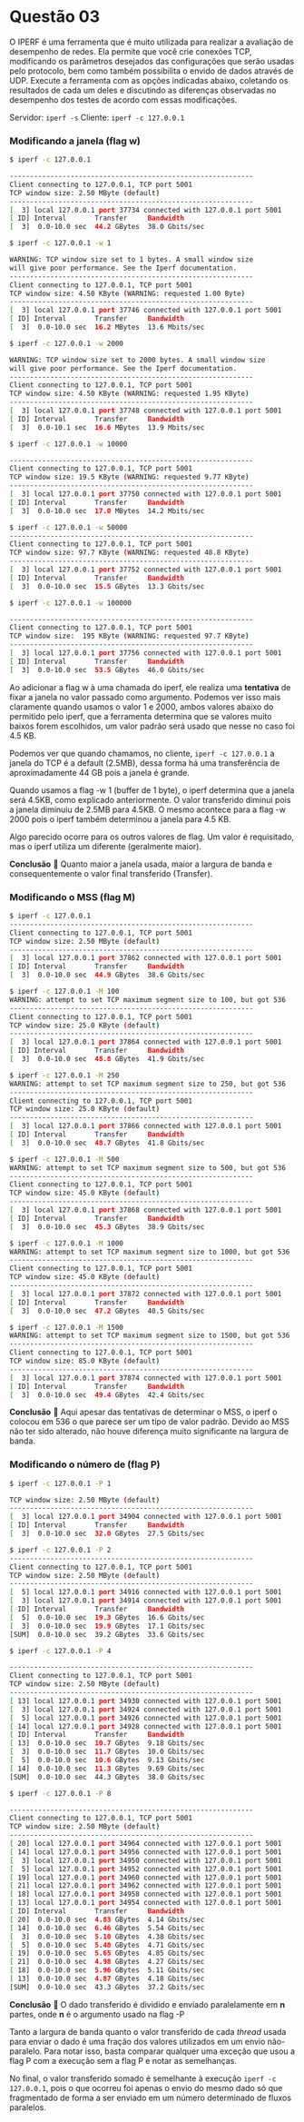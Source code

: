 # Questão 03
O IPERF é uma ferramenta que é muito utilizada para realizar a avaliação de desempenho de redes. Ela permite que você crie conexões TCP, modificando os parâmetros desejados das configurações que serão usadas pelo protocolo, bem como também possibilita o envido de dados através de UDP. Execute a ferramenta com as opções indicadas abaixo, coletando os resultados de cada um deles e discutindo as diferenças observadas no desempenho dos testes de acordo com essas modificações.

Servidor: `iperf -s`
Cliente: `iperf -c 127.0.0.1`

### Modificando a janela (flag w)

```bash
$ iperf -c 127.0.0.1

------------------------------------------------------------
Client connecting to 127.0.0.1, TCP port 5001
TCP window size: 2.50 MByte (default)
------------------------------------------------------------
[  3] local 127.0.0.1 port 37734 connected with 127.0.0.1 port 5001
[ ID] Interval       Transfer     Bandwidth
[  3]  0.0-10.0 sec  44.2 GBytes  38.0 Gbits/sec
```

```bash
$ iperf -c 127.0.0.1 -w 1

WARNING: TCP window size set to 1 bytes. A small window size
will give poor performance. See the Iperf documentation.
------------------------------------------------------------
Client connecting to 127.0.0.1, TCP port 5001
TCP window size: 4.50 KByte (WARNING: requested 1.00 Byte)
------------------------------------------------------------
[  3] local 127.0.0.1 port 37746 connected with 127.0.0.1 port 5001
[ ID] Interval       Transfer     Bandwidth
[  3]  0.0-10.0 sec  16.2 MBytes  13.6 Mbits/sec
``` 

```bash
$ iperf -c 127.0.0.1 -w 2000

WARNING: TCP window size set to 2000 bytes. A small window size
will give poor performance. See the Iperf documentation.
------------------------------------------------------------
Client connecting to 127.0.0.1, TCP port 5001
TCP window size: 4.50 KByte (WARNING: requested 1.95 KByte)
------------------------------------------------------------
[  3] local 127.0.0.1 port 37748 connected with 127.0.0.1 port 5001
[ ID] Interval       Transfer     Bandwidth
[  3]  0.0-10.1 sec  16.6 MBytes  13.9 Mbits/sec
```

```bash
$ iperf -c 127.0.0.1 -w 10000

------------------------------------------------------------
Client connecting to 127.0.0.1, TCP port 5001
TCP window size: 19.5 KByte (WARNING: requested 9.77 KByte)
------------------------------------------------------------
[  3] local 127.0.0.1 port 37750 connected with 127.0.0.1 port 5001
[ ID] Interval       Transfer     Bandwidth
[  3]  0.0-10.0 sec  17.0 MBytes  14.2 Mbits/sec
```

```bash
$ iperf -c 127.0.0.1 -w 50000
------------------------------------------------------------
Client connecting to 127.0.0.1, TCP port 5001
TCP window size: 97.7 KByte (WARNING: requested 48.8 KByte)
------------------------------------------------------------
[  3] local 127.0.0.1 port 37752 connected with 127.0.0.1 port 5001
[ ID] Interval       Transfer     Bandwidth
[  3]  0.0-10.0 sec  15.5 GBytes  13.3 Gbits/sec
```

```bash
$ iperf -c 127.0.0.1 -w 100000

------------------------------------------------------------
Client connecting to 127.0.0.1, TCP port 5001
TCP window size:  195 KByte (WARNING: requested 97.7 KByte)
------------------------------------------------------------
[  3] local 127.0.0.1 port 37756 connected with 127.0.0.1 port 5001
[ ID] Interval       Transfer     Bandwidth
[  3]  0.0-10.0 sec  53.5 GBytes  46.0 Gbits/sec
```

Ao adicionar a flag w à uma chamada do iperf, ele realiza uma **tentativa** de fixar a janela no valor passado como argumento. Podemos ver isso mais claramente quando usamos o valor 1 e 2000, ambos valores abaixo do permitido pelo iperf, que a ferramenta determina que se valores muito baixos forem escolhidos, um valor padrão será usado que nesse no caso foi 4.5 KB.

Podemos ver que quando chamamos, no cliente, `iperf -c 127.0.0.1` a janela do TCP é a default (2.5MB), dessa forma há uma transferência de aproximadamente 44 GB pois a janela é grande. 

Quando usamos a flag -w 1 (buffer de 1 byte), o iperf determina que a janela será 4.5KB, como explicado anteriormente. O valor transferido diminui pois a janela diminuiu de 2.5MB para 4.5KB. O mesmo acontece para a flag -w 2000 pois o iperf também determinou a janela para 4.5 KB.

Algo parecido ocorre para os outros valores de flag. Um valor é requisitado, mas o iperf utiliza um diferente (geralmente maior). 

**Conclusão** :tada:
Quanto maior a janela usada, maior a largura de banda e consequentemente o valor final transferido (Transfer). 

### Modificando o MSS (flag M)

```bash
$ iperf -c 127.0.0.1
------------------------------------------------------------
Client connecting to 127.0.0.1, TCP port 5001
TCP window size: 2.50 MByte (default)
------------------------------------------------------------
[  3] local 127.0.0.1 port 37862 connected with 127.0.0.1 port 5001
[ ID] Interval       Transfer     Bandwidth
[  3]  0.0-10.0 sec  44.9 GBytes  38.6 Gbits/sec
```

```bash
$ iperf -c 127.0.0.1 -M 100
WARNING: attempt to set TCP maximum segment size to 100, but got 536
------------------------------------------------------------
Client connecting to 127.0.0.1, TCP port 5001
TCP window size: 25.0 KByte (default)
------------------------------------------------------------
[  3] local 127.0.0.1 port 37864 connected with 127.0.0.1 port 5001
[ ID] Interval       Transfer     Bandwidth
[  3]  0.0-10.0 sec  48.8 GBytes  41.9 Gbits/sec
```

```bash
$ iperf -c 127.0.0.1 -M 250
WARNING: attempt to set TCP maximum segment size to 250, but got 536
------------------------------------------------------------
Client connecting to 127.0.0.1, TCP port 5001
TCP window size: 25.0 KByte (default)
------------------------------------------------------------
[  3] local 127.0.0.1 port 37866 connected with 127.0.0.1 port 5001
[ ID] Interval       Transfer     Bandwidth
[  3]  0.0-10.0 sec  48.7 GBytes  41.8 Gbits/sec
```

```bash
$ iperf -c 127.0.0.1 -M 500
WARNING: attempt to set TCP maximum segment size to 500, but got 536
------------------------------------------------------------
Client connecting to 127.0.0.1, TCP port 5001
TCP window size: 45.0 KByte (default)
------------------------------------------------------------
[  3] local 127.0.0.1 port 37868 connected with 127.0.0.1 port 5001
[ ID] Interval       Transfer     Bandwidth
[  3]  0.0-10.0 sec  45.3 GBytes  38.9 Gbits/sec
```

```bash
$ iperf -c 127.0.0.1 -M 1000
WARNING: attempt to set TCP maximum segment size to 1000, but got 536
------------------------------------------------------------
Client connecting to 127.0.0.1, TCP port 5001
TCP window size: 45.0 KByte (default)
------------------------------------------------------------
[  3] local 127.0.0.1 port 37872 connected with 127.0.0.1 port 5001
[ ID] Interval       Transfer     Bandwidth
[  3]  0.0-10.0 sec  47.2 GBytes  40.5 Gbits/sec
```

```bash
$ iperf -c 127.0.0.1 -M 1500
WARNING: attempt to set TCP maximum segment size to 1500, but got 536
------------------------------------------------------------
Client connecting to 127.0.0.1, TCP port 5001
TCP window size: 85.0 KByte (default)
------------------------------------------------------------
[  3] local 127.0.0.1 port 37874 connected with 127.0.0.1 port 5001
[ ID] Interval       Transfer     Bandwidth
[  3]  0.0-10.0 sec  49.4 GBytes  42.4 Gbits/sec
```

**Conclusão** :tada:
Aqui apesar das tentativas de determinar o MSS, o iperf o colocou em 536 o que parece ser um tipo de valor padrão. Devido ao MSS não ter sido alterado, não houve diferença muito significante na largura de banda.

### Modificando o número de  (flag P)
```bash
$ iperf -c 127.0.0.1 -P 1

TCP window size: 2.50 MByte (default)
------------------------------------------------------------
[  3] local 127.0.0.1 port 34904 connected with 127.0.0.1 port 5001
[ ID] Interval       Transfer     Bandwidth
[  3]  0.0-10.0 sec  32.0 GBytes  27.5 Gbits/sec
```

```bash
$ iperf -c 127.0.0.1 -P 2
------------------------------------------------------------
Client connecting to 127.0.0.1, TCP port 5001
TCP window size: 2.50 MByte (default)
------------------------------------------------------------
[  5] local 127.0.0.1 port 34916 connected with 127.0.0.1 port 5001
[  3] local 127.0.0.1 port 34914 connected with 127.0.0.1 port 5001
[ ID] Interval       Transfer     Bandwidth
[  5]  0.0-10.0 sec  19.3 GBytes  16.6 Gbits/sec
[  3]  0.0-10.0 sec  19.9 GBytes  17.1 Gbits/sec
[SUM]  0.0-10.0 sec  39.2 GBytes  33.6 Gbits/sec
```

```bash
$ iperf -c 127.0.0.1 -P 4

------------------------------------------------------------
Client connecting to 127.0.0.1, TCP port 5001
TCP window size: 2.50 MByte (default)
------------------------------------------------------------
[ 13] local 127.0.0.1 port 34930 connected with 127.0.0.1 port 5001
[  3] local 127.0.0.1 port 34924 connected with 127.0.0.1 port 5001
[  5] local 127.0.0.1 port 34926 connected with 127.0.0.1 port 5001
[ 14] local 127.0.0.1 port 34928 connected with 127.0.0.1 port 5001
[ ID] Interval       Transfer     Bandwidth
[ 13]  0.0-10.0 sec  10.7 GBytes  9.18 Gbits/sec
[  3]  0.0-10.0 sec  11.7 GBytes  10.0 Gbits/sec
[  5]  0.0-10.0 sec  10.6 GBytes  9.13 Gbits/sec
[ 14]  0.0-10.0 sec  11.3 GBytes  9.69 Gbits/sec
[SUM]  0.0-10.0 sec  44.3 GBytes  38.0 Gbits/sec
```

```bash
$ iperf -c 127.0.0.1 -P 8

------------------------------------------------------------
Client connecting to 127.0.0.1, TCP port 5001
TCP window size: 2.50 MByte (default)
------------------------------------------------------------
[ 20] local 127.0.0.1 port 34964 connected with 127.0.0.1 port 5001
[ 14] local 127.0.0.1 port 34956 connected with 127.0.0.1 port 5001
[  3] local 127.0.0.1 port 34950 connected with 127.0.0.1 port 5001
[  5] local 127.0.0.1 port 34952 connected with 127.0.0.1 port 5001
[ 19] local 127.0.0.1 port 34960 connected with 127.0.0.1 port 5001
[ 21] local 127.0.0.1 port 34962 connected with 127.0.0.1 port 5001
[ 18] local 127.0.0.1 port 34958 connected with 127.0.0.1 port 5001
[ 13] local 127.0.0.1 port 34954 connected with 127.0.0.1 port 5001
[ ID] Interval       Transfer     Bandwidth
[ 20]  0.0-10.0 sec  4.83 GBytes  4.14 Gbits/sec
[ 14]  0.0-10.0 sec  6.46 GBytes  5.54 Gbits/sec
[  3]  0.0-10.0 sec  5.10 GBytes  4.38 Gbits/sec
[  5]  0.0-10.0 sec  5.48 GBytes  4.71 Gbits/sec
[ 19]  0.0-10.0 sec  5.65 GBytes  4.85 Gbits/sec
[ 21]  0.0-10.0 sec  4.98 GBytes  4.27 Gbits/sec
[ 18]  0.0-10.0 sec  5.96 GBytes  5.11 Gbits/sec
[ 13]  0.0-10.0 sec  4.87 GBytes  4.18 Gbits/sec
[SUM]  0.0-10.0 sec  43.3 GBytes  37.2 Gbits/sec
```

**Conclusão** :tada:
O dado transferido é dividido e enviado paralelamente em **n** partes, onde **n** é o argumento usado na flag -P

Tanto a largura de banda quanto o valor transferido de cada *thread* usada para enviar o dado é uma fração dos valores utilizados em um envio não-paralelo. Para notar isso, basta comparar qualquer uma exceção que usou a flag P com a execução sem a flag P e notar as semelhanças.

No final, o valor transferido somado é semelhante à execução `iperf -c 127.0.0.1`, pois o que ocorreu foi apenas o envio do mesmo dado só que fragmentado de forma a ser enviado em um número determinado de fluxos paralelos.
